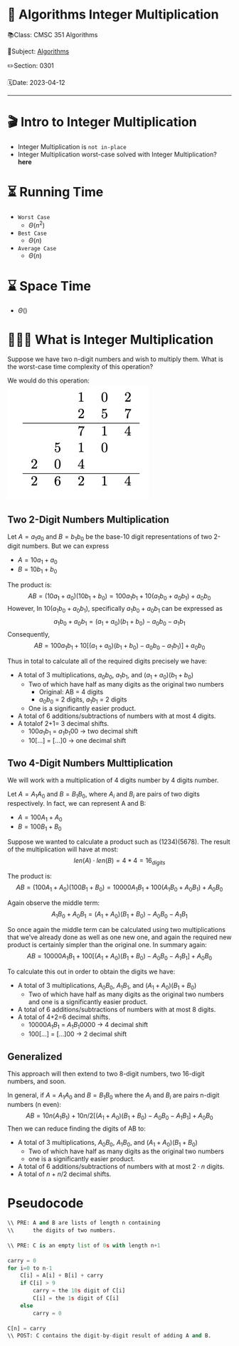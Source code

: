 # 🔰 Algorithms Integer Multiplication

📚Class: CMSC 351 Algorithms

📘Subject: <a href="https://github.com/lamula21/cheat-sheets/blob/main/CMSC%20351%20Algorithms/Algorithms.md">Algorithms</a>

✏️Section: 0301

🗓️Date: 2023-04-12

---
# 🎬 Intro to Integer Multiplication
- Integer Multiplication is `not in-place`
- Integer Multiplication worst-case solved with Integer Multiplication? **here**

# ⏳ Running Time

- `Worst Case`
	- $Θ\left( n^{2}  \right)$
- `Best Case`
	- $Θ\left( n  \right)$
- `Average Case`
	- $Θ\left(  n \right)$

# ⌛️ Space Time
- $Θ \left(   \right)$

# 🤷🏻‍♂️ What is Integer Multiplication
Suppose we have two n-digit numbers and wish to multiply them. What is the worst-case time complexity of this operation?

We would do this operation:
![](../Assets/20230412012328.png)

## Two 2-Digit Numbers Multiplication
Let $A = a_{1}a_{0}$ and $B = b_{1}b_{0}$ be the base-10 digit representations of two 2-digit numbers. 
But we can express 
- $A = 10a_{1} + a_{0}$ 
- $B = 10b_{1} + b_{0}$ 

The product is:
$$AB = (10a_{1} + a_{0})(10b_{1} + b_{0}) = 100a_{1}b_{1} + 10(a_{1}b_{0} + a_{0}b_{1}) + a_{0}b_{0}$$
However,
In $10(a_{1}b_{0} + a_{0}b_{1})$, specifically $a_{1}b_{0} + a_{0}b_{1}$ can be expressed as
$$a_{1}b_{0} + a_{0}b_{1} = (a_{1} + a_{0})(b_{1} + b_{0}) - a_{0}b_{0} - a_{1}b_{1}$$
Consequently,
$$AB = 100a_{1}b_{1} + 10[(a_{1} + a_{0})(b_{1} + b_{0}) - a_{0}b_{0} - a_{1}b_{1})] + a_{0}b_{0}$$

Thus in total to calculate all of the required digits precisely we have:
- A total of 3 multiplications, $a_{0}b_{0}$, $a_{1}b_{1}$, and $(a_{1} + a_{0})(b_{1} + b_{0})$
	- Two of which have half as many digits as the original two numbers
		- Original: AB = 4 digits
		- $a_{0}b_{0}$ = 2 digits, $a_{1}b_{1}$ = 2 digits
	- One is a significantly easier product.
- A total of 6 additions/subtractions of numbers with at most 4 digits.  
- A totalof 2+1= 3 decimal shifts.
	- $100a_{1}b_{1}$ = $a_{1}b_{1}00$ $\rightarrow$ two decimal shift
	- $10[\dots]$ = $[\dots]0$ $\rightarrow$ one decimal shift


## Two 4-Digit Numbers Multtiplication
We will work with a multiplication of 4 digits number by 4 digits number.

Let $A=A_{1}A_{0}$ and $B=B_{1}B_{0}$, where $A_{i}$ and $B_{i}$ are pairs of two digits respectively.
In fact, we can represent A and B:
- $A = 100A_{1}+A_{0}$
- $B = 100B_{1}+B_{0}$

Suppose we wanted to calculate a product such as (1234)(5678). The result of the multiplication will have at most: 
$$len(A)\cdot len(B) = 4 * 4 = 16_{digits}$$



The product is:
$$AB = (100A_{1} + A_{0})(100B_{1} + B_{0}) = 10000A_{1}B_{1} + 100(A_{1}B_{0} + A_{0}B_{1}) + A_{0}B_{0}$$

Again observe the middle term:
$$A_{1}B_{0} +A_{0}B_{1} = (A_{1} +A_{0})(B_{1} +B_{0})−A_{0}B_{0} −A_{1}B_{1}$$

So once again the middle term can be calculated using two multiplications that we’ve already done as well as one new one, and again the required new product is certainly simpler than the original one. In summary again:
$$AB = 10000A_{1}B_{1} + 100 [(A_{1} + A_{0})(B_{1} + B_{0}) − A_{0}B_{0} − A_{1}B_{1}] + A_{0}B_{0} $$

To calculate this out in order to obtain the digits we have:
- A total of 3 multiplications, $A_{0}B_{0}$, $A_{1}B_{1}$, and $(A_{1} + A_{0})(B_{1} + B_{0})$
	- Two of which have half as many digits as the original two numbers and one is a significantly easier product.
- A total of 6 additions/subtractions of numbers with at most 8 digits.
- A total of 4+2=6 decimal shifts. 
	- $10000A_{1}B_{1}$ = $A_{1}B_{1}0000$ $\rightarrow$ 4 decimal shift
	- $100[\dots]$ = $[\dots]00$ $\rightarrow$ 2 decimal shift


## Generalized
This approach will then extend to two 8-digit numbers, two 16-digit numbers, and soon. 

In general,
if $A=A_{1}A_{0}$ and $B=B_{1}B_{0}$ where the $A_{i}$ and $B_{i}$ are pairs n-digit numbers (n even):  
$$AB = 10n(A_{1}B_{1}) + 10n/2 [(A_{1} + A_{0})(B_{1} + B_{0}) − A_{0}B_{0} − A_{1}B_{1}] + A_{0}B_{0}$$
Then we can reduce finding the digits of AB to:
- A total of 3 multiplications, $A_{0}B_{0}$, $A_{1}B_{0}$, and $(A_{1} + A_{0})(B_{1} + B_{0})$
	- Two of which have half as many digits as the original two numbers
	- one is a significantly easier product.
- A total of 6 additions/subtractions of numbers with at most $2\cdot n$ digits.        
- A total of $n + n/2$ decimal shifts.



# Pseudocode
```python
\\ PRE: A and B are lists of length n containing
\\      the digits of two numbers.

\\ PRE: C is an empty list of 0s with length n+1

carry = 0
for i=0 to n-1
    C[i] = A[i] + B[i] + carry
    if C[i] > 9
        carry = the 10s digit of C[i]
        C[i] = the 1s digit of C[i]
    else
		carry = 0

C[n] = carry
\\ POST: C contains the digit-by-digit result of adding A and B.
```
